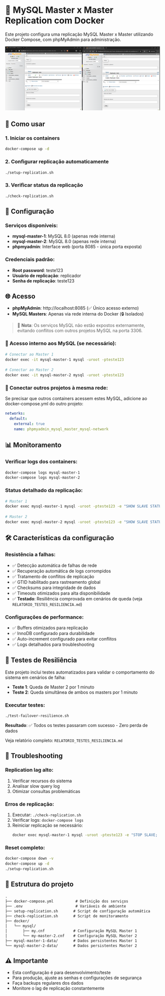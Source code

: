 # 🐳 MySQL Master x Master Replication com Docker

Este projeto configura uma replicação MySQL Master x Master utilizando Docker Compose, com phpMyAdmin para administração.


![Screenshot do phpMyAdmin](screenshot.png)


## 🚀 Como usar

### 1. Iniciar os containers
```bash
docker-compose up -d
```

### 2. Configurar replicação automaticamente
```bash
./setup-replication.sh
```

### 3. Verificar status da replicação
```bash
./check-replication.sh
```

## 🔧 Configuração

### Serviços disponíveis:
- **mysql-master-1**: MySQL 8.0 (apenas rede interna)
- **mysql-master-2**: MySQL 8.0 (apenas rede interna)
- **phpmyadmin**: Interface web (porta 8085 - única porta exposta)

### Credenciais padrão:
- **Root password**: teste123
- **Usuário de replicação**: replicador
- **Senha de replicação**: teste123

## 🌐 Acesso

- **phpMyAdmin**: http://localhost:8085 (✅ Único acesso externo)
- **MySQL Masters**: Apenas via rede interna do Docker (🔒 Isolados)

> 📝 **Nota**: Os serviços MySQL não estão expostos externamente, evitando conflitos com outros projetos MySQL na porta 3306.

### 🔧 Acesso interno aos MySQL (se necessário):
```bash
# Conectar ao Master 1
docker exec -it mysql-master-1 mysql -uroot -pteste123

# Conectar ao Master 2
docker exec -it mysql-master-2 mysql -uroot -pteste123
```

### 🔗 Conectar outros projetos à mesma rede:
Se precisar que outros containers acessem estes MySQL, adicione ao docker-compose.yml do outro projeto:
```yaml
networks:
  default:
    external: true
    name: phpmyadmin_mysql_master_mysql-network
```

## 📊 Monitoramento

### Verificar logs dos containers:
```bash
docker-compose logs mysql-master-1
docker-compose logs mysql-master-2
```

### Status detalhado da replicação:
```bash
# Master 1
docker exec mysql-master-1 mysql -uroot -pteste123 -e "SHOW SLAVE STATUS\G"

# Master 2
docker exec mysql-master-2 mysql -uroot -pteste123 -e "SHOW SLAVE STATUS\G"
```

## 🛠️ Características da configuração

### Resistência a falhas:
- ✅ Detecção automática de falhas de rede
- ✅ Recuperação automática de logs corrompidos
- ✅ Tratamento de conflitos de replicação
- ✅ GTID habilitado para rastreamento global
- ✅ Checksums para integridade de dados
- ✅ Timeouts otimizados para alta disponibilidade
- ✅ **Testado**: Resiliência comprovada em cenários de queda (veja `RELATORIO_TESTES_RESILIENCIA.md`)

### Configurações de performance:
- ✅ Buffers otimizados para replicação
- ✅ InnoDB configurado para durabilidade
- ✅ Auto-increment configurado para evitar conflitos
- ✅ Logs detalhados para troubleshooting

## 🧪 Testes de Resiliência

Este projeto inclui testes automatizados para validar o comportamento do sistema em cenários de falha:

- **Teste 1**: Queda de Master 2 por 1 minuto
- **Teste 2**: Queda simultânea de ambos os masters por 1 minuto

### Executar testes:
```bash
./test-failover-resilience.sh
```

**Resultado**: ✅ Todos os testes passaram com sucesso - Zero perda de dados

Veja relatório completo: `RELATORIO_TESTES_RESILIENCIA.md`

## 🚨 Troubleshooting

### Replication lag alto:
1. Verificar recursos do sistema
2. Analisar slow query log
3. Otimizar consultas problemáticas

### Erros de replicação:
1. Executar: `./check-replication.sh`
2. Verificar logs: `docker-compose logs`
3. Reiniciar replicação se necessário:
   ```bash
   docker exec mysql-master-1 mysql -uroot -pteste123 -e "STOP SLAVE; START SLAVE;"
   ```

### Reset completo:
```bash
docker-compose down -v
docker-compose up -d
./setup-replication.sh
```

## 📁 Estrutura do projeto

```
.
├── docker-compose.yml          # Definição dos serviços
├── .env                        # Variáveis de ambiente
├── setup-replication.sh       # Script de configuração automática
├── check-replication.sh       # Script de monitoramento
├── docker/
│   └── mysql/
│       ├── my.cnf             # Configuração MySQL Master 1
│       └── my-master-2.cnf    # Configuração MySQL Master 2
├── mysql-master-1-data/       # Dados persistentes Master 1
└── mysql-master-2-data/       # Dados persistentes Master 2
```

## ⚠️ Importante

- Esta configuração é para desenvolvimento/teste
- Para produção, ajuste as senhas e configurações de segurança
- Faça backups regulares dos dados
- Monitore o lag de replicação constantemente